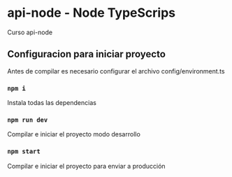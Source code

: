 # api-node - Node TypeScrips

Curso api-node

## Configuracion para iniciar proyecto
Antes de compilar es necesario configurar el archivo config/environment.ts

### `npm i`
Instala todas las dependencias

### `npm run dev`
Compilar e iniciar el proyecto modo desarrollo

### `npm start`
Compilar e iniciar el proyecto para enviar a producción
 